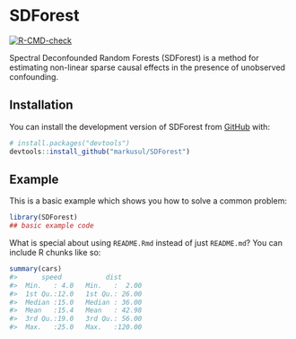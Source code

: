 




<!-- README.md is generated from README.Rmd. Please edit that file -->

# SDForest

<!-- badges: start -->

[![R-CMD-check](https://github.com/markusul/SDForest/actions/workflows/R-CMD-check.yaml/badge.svg)](https://github.com/markusul/SDForest/actions/workflows/R-CMD-check.yaml)
<!-- badges: end -->

Spectral Deconfounded Random Forests (SDForest) is a method for
estimating non-linear sparse causal effects in the presence of
unobserved confounding.

## Installation

You can install the development version of SDForest from
[GitHub](https://github.com/) with:

``` r
# install.packages("devtools")
devtools::install_github("markusul/SDForest")
```

## Example

This is a basic example which shows you how to solve a common problem:

``` r
library(SDForest)
## basic example code
```

What is special about using `README.Rmd` instead of just `README.md`?
You can include R chunks like so:

``` r
summary(cars)
#>      speed           dist       
#>  Min.   : 4.0   Min.   :  2.00  
#>  1st Qu.:12.0   1st Qu.: 26.00  
#>  Median :15.0   Median : 36.00  
#>  Mean   :15.4   Mean   : 42.98  
#>  3rd Qu.:19.0   3rd Qu.: 56.00  
#>  Max.   :25.0   Max.   :120.00
```
